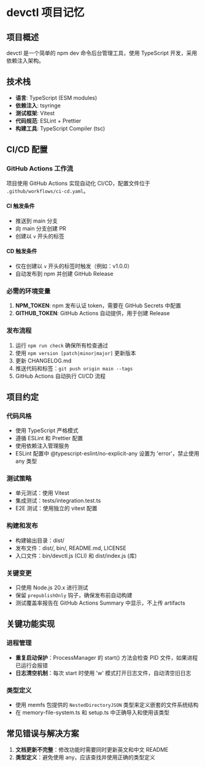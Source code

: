 # devctl 项目记忆

## 项目概述

devctl 是一个简单的 npm dev 命令后台管理工具，使用 TypeScript 开发，采用依赖注入架构。

## 技术栈

- **语言**: TypeScript (ESM modules)
- **依赖注入**: tsyringe
- **测试框架**: Vitest
- **代码规范**: ESLint + Prettier
- **构建工具**: TypeScript Compiler (tsc)

## CI/CD 配置

### GitHub Actions 工作流

项目使用 GitHub Actions 实现自动化 CI/CD，配置文件位于 `.github/workflows/ci-cd.yaml`。

#### CI 触发条件

- 推送到 main 分支
- 向 main 分支创建 PR
- 创建以 `v` 开头的标签

#### CD 触发条件

- 仅在创建以 `v` 开头的标签时触发（例如：v1.0.0）
- 自动发布到 npm 并创建 GitHub Release

### 必需的环境变量

1. **NPM_TOKEN**: npm 发布认证 token，需要在 GitHub Secrets 中配置
2. **GITHUB_TOKEN**: GitHub Actions 自动提供，用于创建 Release

### 发布流程

1. 运行 `npm run check` 确保所有检查通过
2. 使用 `npm version [patch|minor|major]` 更新版本
3. 更新 CHANGELOG.md
4. 推送代码和标签：`git push origin main --tags`
5. GitHub Actions 自动执行 CI/CD 流程

## 项目约定

### 代码风格

- 使用 TypeScript 严格模式
- 遵循 ESLint 和 Prettier 配置
- 使用依赖注入管理服务
- ESLint 配置中 @typescript-eslint/no-explicit-any 设置为 'error'，禁止使用 any 类型

### 测试策略

- 单元测试：使用 Vitest
- 集成测试：tests/integration.test.ts
- E2E 测试：使用独立的 vitest 配置

### 构建和发布

- 构建输出目录：dist/
- 发布文件：dist/, bin/, README.md, LICENSE
- 入口文件：bin/devctl.js (CLI) 和 dist/index.js (库)

### 关键变更

- 只使用 Node.js 20.x 进行测试
- 保留 `prepublishOnly` 钩子，确保发布前自动构建
- 测试覆盖率报告在 GitHub Actions Summary 中显示，不上传 artifacts

## 关键功能实现

### 进程管理

- **重复启动保护**：ProcessManager 的 start() 方法会检查 PID 文件，如果进程已运行会报错
- **日志清空机制**：每次 start 时使用 'w' 模式打开日志文件，自动清空旧日志

### 类型定义

- 使用 memfs 包提供的 `NestedDirectoryJSON` 类型来定义嵌套的文件系统结构
- 在 memory-file-system.ts 和 setup.ts 中正确导入和使用该类型

## 常见错误与解决方案

1. **文档更新不完整**：修改功能时需要同时更新英文和中文 README
2. **类型定义**：避免使用 any，应该查找并使用正确的类型定义
